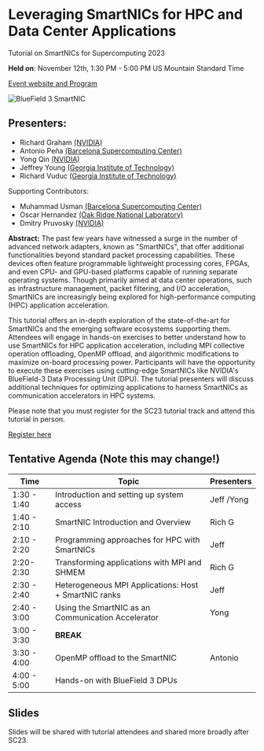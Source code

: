# Leveraging SmartNICs for HPC and Data Center Applications

Tutorial on SmartNICs for Supercomputing 2023


**Held on**: November 12th, 1:30 PM - 5:00 PM US Mountain Standard Time 

[Event website and Program](https://sc23.supercomputing.org/presentation/?id=tut141&sess=sess214)

![BlueField 3 SmartNIC](https://github.com/gt-crnch-rg/smartnic-tutorial-hot-interconnects/blob/41db05cd929c19a445c6afae5dcb226bfb64ac79/fig/smartnic_bf3.jpg)

## Presenters:
* Richard Graham [(NVIDIA)](nvidia.com)
* Antonio Peña [(Barcelona Supercomputing Center)](https://www.bsc.es/pena-antonio)
* Yong Qin [(NVIDIA)](nvidia.com)
* Jeffrey Young [(Georgia Institute of Technology)](https://crnch-rg.cc.gatech.edu/)
* Richard Vuduc [(Georgia Institute of Technology)](https://crnch-rg.cc.gatech.edu/)

Supporting Contributors:
* Muhammad Usman [(Barcelona Supercomputing Center)](https://www.bsc.es/usman-muhammad)
* Oscar Hernandez [(Oak Ridge National Laboratory)](ornl.gov)
* Dmitry Pruvosky [(NVIDIA)](nvidia.com)


**Abstract:** The past few years have witnessed a surge in the number of advanced network adapters, known as "SmartNICs", that offer additional functionalities beyond standard packet processing capabilities. These devices often feature programmable lightweight processing cores, FPGAs, and even CPU- and GPU-based platforms capable of running separate operating systems. Though primarily aimed at data center operations, such as infrastructure management, packet filtering, and I/O acceleration, SmartNICs are increasingly being explored for high-performance computing (HPC) application acceleration.

This tutorial offers an in-depth exploration of the state-of-the-art for SmartNICs and the emerging software ecosystems supporting them. Attendees will engage in hands-on exercises to better understand how to use SmartNICs for HPC application acceleration, including MPI collective operation offloading, OpenMP offload, and algorithmic modifications to maximize on-board processing power. Participants will have the opportunity to execute these exercises using cutting-edge SmartNICs like NVIDIA's BlueField-3 Data Processing Unit (DPU). The tutorial presenters will discuss additional techniques for optimizing applications to harness SmartNICs as communication accelerators in HPC systems.

Please note that you must register for the SC23 tutorial track and attend this tutorial in person.

[Register here](https://sc23.supercomputing.org/attend/registration/)

## Tentative Agenda (Note this may change!)





| Time          | Topic                                   | Presenters   | 
| ------------- | --------------------------------------- | -------------| 
| 1:30 - 1:40    | Introduction and setting up system access | Jeff /Yong | 
| 1:40 - 2:10   | SmartNIC Introduction and Overview      | Rich G       | 
| 2:10 - 2:20   | Programming approaches for HPC with SmartNICs     | Jeff        |
| 2:20- 2:30   | Transforming applications with MPI and SHMEM                      |       Rich G      |
| 2:30 - 2:40   | Heterogeneous MPI Applications: Host + SmartNIC ranks |  Jeff       |
| 2:40 - 3:00   | Using the SmartNIC as an Communication Accelerator      |  Yong       |
| 3:00 - 3:30   | **BREAK**                                |             |
| 3:30 - 4:00   | OpenMP offload to the SmartNIC |  Antonio       |
| 4:00 - 5:00   | Hands-on with BlueField 3 DPUs |         |


## Slides

Slides will be shared with tutorial attendees and shared more broadly after SC23.
